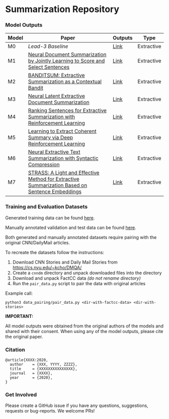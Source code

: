 # Summarization Repository 

### Model Outputs

|Model|Paper|Outputs|Type|
|-|-|-|-|
|M0|_Lead-3 Baseline_|[Link](TODO)|Extractive|
|M1|[Neural Document Summarization by Jointly Learning to Score and Select Sentences](https://www.aaai.org/ocs/index.php/AAAI/AAAI18/paper/view/16838/16118)|[Link](TODO)|Extractive|
|M2|[BANDITSUM: Extractive Summarization as a Contextual Bandit](http://aclweb.org/anthology/P18-1061)|[Link](TODO)|Extractive|
|M3|[Neural Latent Extractive Document Summarization](http://aclweb.org/anthology/D18-1088)|[Link](TODO)|Extractive|
|M4|[Ranking Sentences for Extractive Summarization with Reinforcement Learning](https://arxiv.org/pdf/1802.08636.pdf)|[Link](TODO)|Extractive|
|M5|[Learning to Extract Coherent Summary via Deep Reinforcement Learning](https://www.aaai.org/ocs/index.php/AAAI/AAAI18/paper/view/16838/16118)|[Link](TODO)|Extractive|
|M6|[Neural Extractive Text Summarization with Syntactic Compression](https://arxiv.org/abs/1902.00863)|[Link](TODO)|Extractive|
|M7|[STRASS: A Light and Effective Method for Extractive Summarization Based on Sentence Embeddings](https://arxiv.org/abs/1907.07323)|[Link](TODO)|Extractive|

### Training and Evaluation Datasets
Generated training data can be found [here](https://storage.googleapis.com/sfr-factcc-data-research/unpaired_generated_data.tar.gz).

Manually annotated validation and test data can be found [here](https://storage.googleapis.com/sfr-factcc-data-research/unpaired_annotated_data.tar.gz).

Both generated and manually annotated datasets require pairing with the original CNN/DailyMail articles.

To recreate the datasets follow the instructions:
1. Download CNN Stories and Daily Mail Stories from https://cs.nyu.edu/~kcho/DMQA/
2. Create a `cnndm` directory and unpack downloaded files into the directory
3. Download and unpack FactCC data _(do not rename directory)_
4. Run the `pair_data.py` script to pair the data with original articles

Example call:

`python3 data_pairing/pair_data.py <dir-with-factcc-data> <dir-with-stories>`

**IMPORTANT:** 

All model outputs were obtained from the original authors of the models and shared with their consent.
When using any of the model outputs, please cite the original paper.

### Citation

```
@article{XXXX:2020,
  author    = {XXX, YYYY, ZZZZ},
  title     = {XXXXXXXXXXXXXXX},
  journal   = {XXXX},
  year      = {2020},
}
```


### Get Involved

Please create a GitHub issue if you have any questions, suggestions, requests or bug-reports. 
We welcome PRs!
